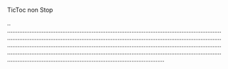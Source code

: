 TicToc non Stop

..
...........................................................................................................................................................................................................................................................................................................................................................................................................................................................................................................................................................................................................